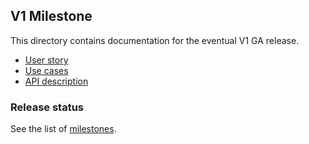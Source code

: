 ## V1 Milestone

This directory contains documentation for the eventual V1 GA release.

- [User story](./user-story.md)
- [Use cases](./use-cases.md)
- [API description](./api.md)

### Release status

See the list of [milestones](https://github.com/poy/service-catalog/milestones?direction=desc&sort=due_date).
